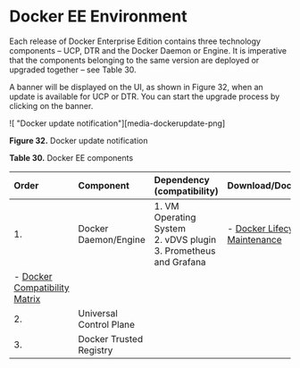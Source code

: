 # Docker EE Environment

Each release of Docker Enterprise Edition contains three technology components – UCP, DTR and the Docker Daemon or Engine. It is imperative that the components belonging to the same version are deployed or upgraded together – see Table 30. 

A banner will be displayed on the UI, as shown in Figure 32, when an update is available for UCP or DTR. You can start the upgrade process by clicking on the banner.

 ![ "Docker update notification"][media-dockerupdate-png] 

**Figure 32.** Docker update notification

**Table 30.** Docker EE components

|Order|Component|Dependency (compatibility)|Download/Documentation|
|:----|:--------|:---------------------------|:---------------------|
|1.|Docker Daemon/Engine|1.  VM Operating System<br>2.  vDVS plugin<br>3.  Prometheus and Grafana|-   [Docker Lifecycle Maintenance](https://success.docker.com/Policies/Maintenance_Lifecycle)<br>
-   [Docker Compatibility Matrix](https://success.docker.com/Policies/Compatibility_Matrix)|
|2.|Universal Control Plane|
|3.|Docker Trusted Registry|
